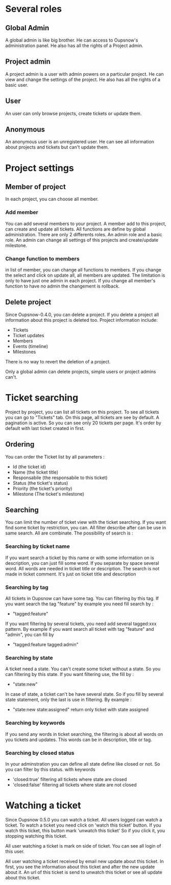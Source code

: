# Several roles

## Global Admin

A global admin is like big brother. He can access to Oupsnow's administration
panel. He also has all the rights of a Project admin.

## Project admin

A project admin is a user with admin powers on a particular project. He can view
and change the settings of the project. He also has all the rights of a basic
user.

## User

An user can only browse projects, create tickets or update them.

## Anonymous

An anonymous user is an unregistered user. He can see all information about
projects and tickets but can't update them.

# Project settings

## Member of project

In each project, you can choose all member.

### Add member

You can add several members to your project. A member add to this project, can
create and update all tickets. All functions are define by global administration.
There are only 2 differents roles. An admin role and a basic role. An admin can change
all settings of this projects and create/update milestone.

### Change function to members

in list of member, you can change all functions to members. If you change the select
and click on update all, all members are updated. The limitation is only to have
just one admin in each project. If you change all member's function to have no admin
the changement is rollback.

## Delete project

Since Oupsnow-0.4.0, you can delete a project. If you delete a project all
information about this project is deleted too.
Project information include:

* Tickets
* Ticket updates
* Members
* Events (timeline)
* Milestones

There is no way to revert the deletion of a project.

Only a global admin can delete projects, simple users or project admins can't.

# Ticket searching

Project by project, you can list all tickets on this project. To see all tickets
you can go to "Tickets" tab. On this page, all tickets are see by default. A
pagination is active. So you can see only 20 tickets per page. It's order by default
with last ticket created in first.

## Ordering

You can order the Ticket list by all parameters :

* Id (the ticket id)
* Name (the ticket title)
* Responsabile (the responsabile to this ticket)
* Status (the ticket's status)
* Priority (the ticket's priority)
* Milestone (The ticket's milestone)

## Searching

You can limit the number of ticket view with the ticket searching. If you want find
some ticket by restriction, you can. All filter describe after can be use in same
search. All are combinate. The possibility of search is :

### Searching by ticket name

If you want search a ticket by this name or with some information on is description,
you can just fill some word. If you separate by space several word. All words are
needed in ticket title or description. The search is not made in ticket comment. It's
just on ticket title and description

### Searching by tag

All tickets in Oupsnow can have some tag. You can filtering by this tag. If you want
search the tag "feature" by example you need fill search by :

 * "tagged:feature"

If you want filtering by several tickets, you need add several tagged:xxx pattern. By
example if you want search all ticket with tag "feature" and "admin", you can fill by

 * "tagged:feature tagged:admin"

### Searching by state

A ticket need a state. You can't create some ticket without a state. So you can filtering
by this state. If you want filtering use, the fill by :

 * "state:new"

In case of state, a ticket can't be have several state. So if you fill by several state
statement, only the last is use in filtering. By example :

 * "state:new state:assigned" return only ticket with state assigned

### Searching by keywords

If you send any words in ticket searching, the filtering is about all words on you tickets
and updates. This words can be in description, title or tag.

### Searching by closed status

In your adminstration you can define all state define like closed or not. So you can filter
by this status. with keywords

 * 'closed:true' filtering all tickets where state are closed
 * 'closed:false' filtering all tickets where state are not closed

# Watching a ticket

Since Oupsnow 0.5.0 you can watch a ticket. All users logged can watch a ticket. To watch a ticket
you need click on 'watch this ticket' button. If you watch this ticket, this button mark 'unwatch this ticket'
So if you click it, you stopping watching this ticket.

All user watching a ticket is mark on side of ticket. You can see all login of this user.

All user watching a ticket received by email new update about this ticket. In first, you see the information about this
ticket and after the new update about it. An url of this ticket is send to unwatch this ticket or see all update about
this ticket.
